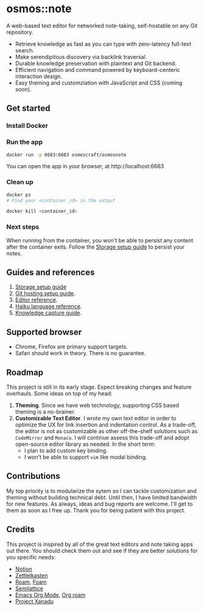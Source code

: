 # osmos::note

A web-based text editor for networked note-taking, self-hostable on any Git repository.

- Retrieve knowledge as fast as you can type with zero-latency full-text search.
- Make serendipitous discovery via backlink traversal.
- Durable knowledge preservation with plaintext and Git backend.
- Efficient navigation and command powered by keyboard-centeric interaction design.
- Easy theming and customziation with JavaScript and CSS (coming soon).

## Get started

### Install Docker

### Run the app

```sh
docker run -p 6683:6683 osmoscraft/osmosnote
```

You can open the app in your browser, at http://localhost:6683

### Clean up

```sh
docker ps
# Find your <container_id> in the output

docker kill <container_id>
```

### Next steps

When running from the container, you won't be able to persist any content after the container exits. Follow the [Storage setup guide](docs/storage-setup-guide.md) to persist your notes.

## Guides and references

1. [Storage setup guide](docs/storage-setup-guide.md)
2. [Git hosting setup guide](docs/hosting-setup-guide.md).
3. [Editor reference](docs/editor-reference.md).
4. [Haiku language reference](docs/haiku-language-reference.md).
5. [Knowledge capture guide](docs/knowledge-capture-guide.md).

## Supported browser

- Chrome, Firefox are primary support targets.
- Safari should work in theory. There is no guarantee.

## Roadmap

This project is still in its early stage. Expect breaking changes and feature overhauls. Some ideas on top of my head:

1. **Theming**. Since we have web technology, supporting CSS based theming is a no-brainer.
2. **Customizable Text Editor**. I wrote my own text editor in order to optimize the UX for link insertion and indentation control. As a trade-off, the editor is not as customizable as other off-the-shelf solutions such as `CodeMirror` and `Monaco`. I will continue assess this trade-off and adopt open-source editor library as needed. In the short term:
   - I plan to add custom key binding.
   - I won't be able to support `vim` like modal binding.

## Contributions

My top priority is to modularize the sytem so I can tackle customization and theming without building technical debt. Until then, I have limited bandwidth for new features. As always, ideas and bug reports are welcome. I'll get to them as soon as I free up. Thank you for being patient with this project.

## Credits

This project is inspired by all of the great text editors and note taking apps out there. You should check them out and see if they are better solutions for you specific needs:

- [Notion](https://www.notion.so)
- [Zettlelkasten](https://zettelkasten.de)
- [Roam](https://roamresearch.com), [Foam](https://foambubble.github.io)
- [Semilattice](https://www.semilattice.xyz)
- [Emacs Org Mode](https://orgmode.org), [Org roam](https://github.com/org-roam/org-roam)
- [Project Xanadu](https://www.xanadu.net)
